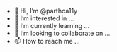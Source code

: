 - 👋 Hi, I’m @parthoa11y
- 👀 I’m interested in ...
- 🌱 I’m currently learning ...
- 💞️ I’m looking to collaborate on ...
- 📫 How to reach me ...

<!---
parthoa11y/parthoa11y is a ✨ special ✨ repository because its `README.md` (this file) appears on your GitHub profile.
You can click the Preview link to take a look at your changes.
--->
